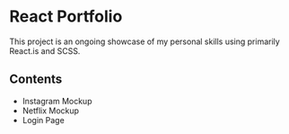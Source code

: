 # React Portfolio

This project is an ongoing showcase of my personal skills using primarily React.is and SCSS.

## Contents
* Instagram Mockup
* Netflix Mockup
* Login Page
